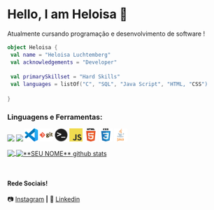 <h1> Hello, I am Heloisa 👋 </h1>

Atualmente cursando programação e desenvolvimento de software !


```kotlin
object Heloisa {
 val name = "Heloisa Luchtemberg"
 val acknowledgements = "Developer"
 
 val primarySkillset = "Hard Skills"
 val languages = listOf("C", "SQL", "Java Script", "HTML, "CSS") 

}
```

<h3> Linguagens e Ferramentas: </h3>  

<code><img height="30" src="https://img2.gratispng.com/20180426/dhq/kisspng-logo-c-5ae210bc560be0.5580505615247648603525.jpg"></code>
<code><img height="30" src="https://cdn-icons-png.flaticon.com/512/3161/3161158.png"></code>
<code><img height="30" src="https://raw.githubusercontent.com/github/explore/80688e429a7d4ef2fca1e82350fe8e3517d3494d/topics/visual-studio-code/visual-studio-code.png"></code>
<code><img height="30" src="https://raw.githubusercontent.com/github/explore/80688e429a7d4ef2fca1e82350fe8e3517d3494d/topics/git/git.png"></code>
<code><img height="30" src="https://raw.githubusercontent.com/github/explore/80688e429a7d4ef2fca1e82350fe8e3517d3494d/topics/terminal/terminal.png"></code>
<code><img height="30" src="https://raw.githubusercontent.com/github/explore/80688e429a7d4ef2fca1e82350fe8e3517d3494d/topics/javascript/javascript.png"></code>
<code><img height="30" src="https://raw.githubusercontent.com/github/explore/80688e429a7d4ef2fca1e82350fe8e3517d3494d/topics/html/html.png"></code>
<code><img height="30" src="https://raw.githubusercontent.com/github/explore/80688e429a7d4ef2fca1e82350fe8e3517d3494d/topics/css/css.png"></code>
<code><img height="30" width="30" src="https://raw.githubusercontent.com/github/explore/80688e429a7d4ef2fca1e82350fe8e3517d3494d/topics/java/java.png"></code>




<a href="https://github.com/Hlucht">
  <img align="center" src="https://github-readme-stats.vercel.app/api/top-langs/?username=Hlucht&theme=dracula&hide_langs_below=1" />
</a>

<a href="https://github.com/Hlucht">
 <img align="center" src="https://github-readme-stats.vercel.app/api?username=Hlucht&show_icons=true&theme=dracula&line_height=27" alt="**SEU NOME** github stats"/>
</a>

[instagram]: https://www.instagram.com/hlucht_/
[linkedin]: https://www.linkedin.com/in/heloisa-luchtemberg/
<br>

#### Rede Sociais!

📷 [Instagram][instagram] **|** 
👔 [Linkedin][linkedin]
